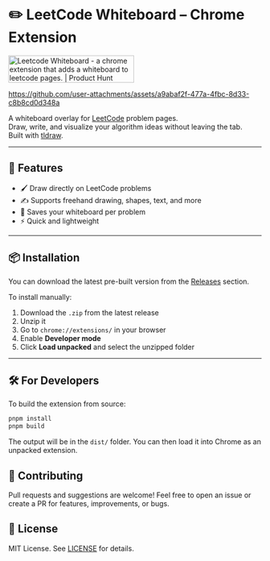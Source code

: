 # ✏️ LeetCode Whiteboard – Chrome Extension

<a href="https://www.producthunt.com/posts/leetcode-whiteboard?embed=true&utm_source=badge-featured&utm_medium=badge&utm_souce=badge-leetcode&#0045;whiteboard" target="_blank"><img src="https://api.producthunt.com/widgets/embed-image/v1/featured.svg?post_id=948816&theme=light&t=1743749924948" alt="Leetcode&#0032;Whiteboard - a&#0032;chrome&#0032;extension&#0032;that&#0032;adds&#0032;a&#0032;whiteboard&#0032;to&#0032;leetcode&#0032;pages&#0046; | Product Hunt" style="width: 250px; height: 54px;" width="250" height="54" /></a>



https://github.com/user-attachments/assets/a9abaf2f-477a-4fbc-8d33-c8b8cd0d348a



A whiteboard overlay for [LeetCode](https://leetcode.com) problem pages.  
Draw, write, and visualize your algorithm ideas without leaving the tab.  
Built with [tldraw](https://github.com/tldraw/tldraw).

---

## 🚀 Features

- 🖌️ Draw directly on LeetCode problems
- ✍️ Supports freehand drawing, shapes, text, and more
- 💾 Saves your whiteboard per problem
- ⚡ Quick and lightweight

---

## 📦 Installation

You can download the latest pre-built version from the [Releases](https://github.com/MiladSadeghi/leetcode-whiteboard/releases) section.

To install manually:

1. Download the `.zip` from the latest release
2. Unzip it
3. Go to `chrome://extensions/` in your browser
4. Enable **Developer mode**
5. Click **Load unpacked** and select the unzipped folder

---

## 🛠 For Developers

To build the extension from source:

```bash
pnpm install
pnpm build
```

The output will be in the `dist/` folder. You can then load it into Chrome as an unpacked extension.

## 🙌 Contributing

Pull requests and suggestions are welcome!
Feel free to open an issue or create a PR for features, improvements, or bugs.

## 📄 License

MIT License. See [LICENSE](https://github.com/MiladSadeghi/leetcode-whiteboard/LICENSE.md) for details.
